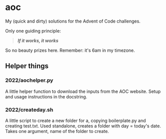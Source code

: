 # aoc
My (quick and dirty) solutions for the Advent of Code challenges.

Only one guiding principle: 
> ***If it works, it works***

So no beauty prizes here. Remember: it's 6am in my timezone.

## Helper things

### 2022/aochelper.py

A little helper function to download the inputs from the AOC website.
Setup and usage instructions in the docstring.

### 2022/createday.sh

A little script to create a new folder for a, copying boilerplate.py and creating test.txt.
Used standalone, creates a folder with day = today's date.
Takes one argument, name of the folder to create.
